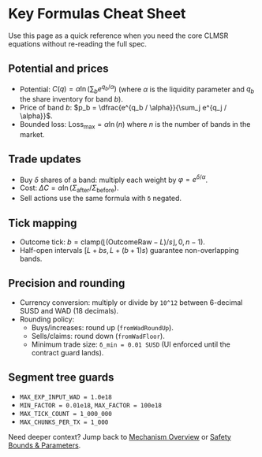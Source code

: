 # Key Formulas Cheat Sheet

Use this page as a quick reference when you need the core CLMSR equations without re-reading the full spec.

## Potential and prices

- Potential: $C(q) = \alpha \ln \left( \sum_b e^{q_b / \alpha} \right)$ (where $\alpha$ is the liquidity parameter and $q_b$ the share inventory for band $b$).
- Price of band $b$: $p_b = \dfrac{e^{q_b / \alpha}}{\sum_j e^{q_j / \alpha}}$.
- Bounded loss: $\text{Loss}_{\max} = \alpha \ln(n)$ where $n$ is the number of bands in the market.

## Trade updates

- Buy $\delta$ shares of a band: multiply each weight by $\varphi = e^{\delta / \alpha}$.
- Cost: $\Delta C = \alpha \ln(\Sigma_{\text{after}} / \Sigma_{\text{before}})$.
- Sell actions use the same formula with `δ` negated.

## Tick mapping

- Outcome tick: $b = \mathrm{clamp}(\lfloor (\text{OutcomeRaw} - L)/s \rfloor, 0, n-1)$.
- Half-open intervals $[L + b s,\, L + (b+1)s)$ guarantee non-overlapping bands.

## Precision and rounding

- Currency conversion: multiply or divide by `10^12` between 6-decimal SUSD and WAD (18 decimals).
- Rounding policy:
  - Buys/increases: round up (`fromWadRoundUp`).
  - Sells/claims: round down (`fromWadFloor`).
  - Minimum trade size: `δ_min = 0.01 SUSD` (UI enforced until the contract guard lands).

## Segment tree guards

- `MAX_EXP_INPUT_WAD = 1.0e18`
- `MIN_FACTOR = 0.01e18`, `MAX_FACTOR = 100e18`
- `MAX_TICK_COUNT = 1_000_000`
- `MAX_CHUNKS_PER_TX = 1_000`

Need deeper context? Jump back to [Mechanism Overview](overview.md) or [Safety Bounds & Parameters](safety-parameters.md).
